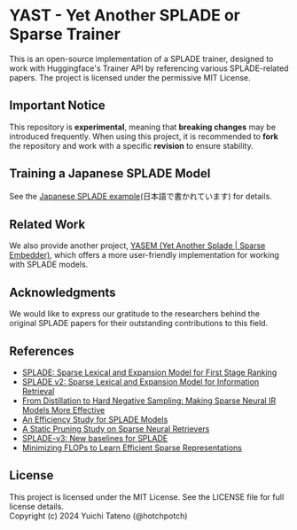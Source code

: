 # YAST - Yet Another SPLADE or Sparse Trainer

This is an open-source implementation of a SPLADE trainer, designed to work with Huggingface's Trainer API by referencing various SPLADE-related papers. The project is licensed under the permissive MIT License.

## Important Notice

This repository is **experimental**, meaning that **breaking changes** may be introduced frequently. When using this project, it is recommended to **fork** the repository and work with a specific **revision** to ensure stability.

## Training a Japanese SPLADE Model

See the [Japanese SPLADE example](./examples/japanese-splade-v1/README.md)(日本語で書かれています) for details.

## Related Work

We also provide another project, [YASEM (Yet Another Splade | Sparse Embedder)](https://github.com/hotchpotch/yasem), which offers a more user-friendly implementation for working with SPLADE models.

## Acknowledgments

We would like to express our gratitude to the researchers behind the original SPLADE papers for their outstanding contributions to this field.

## References

- [SPLADE: Sparse Lexical and Expansion Model for First Stage Ranking](https://arxiv.org/abs/2107.05720)  
- [SPLADE v2: Sparse Lexical and Expansion Model for Information Retrieval](https://arxiv.org/abs/2109.10086)  
- [From Distillation to Hard Negative Sampling: Making Sparse Neural IR Models More Effective](http://arxiv.org/abs/2205.04733)  
- [An Efficiency Study for SPLADE Models](https://dl.acm.org/doi/10.1145/3477495.3531833)  
- [A Static Pruning Study on Sparse Neural Retrievers](https://arxiv.org/abs/2304.12702)  
- [SPLADE-v3: New baselines for SPLADE](https://arxiv.org/abs/2403.06789)  
- [Minimizing FLOPs to Learn Efficient Sparse Representations](https://arxiv.org/abs/2004.05665)  

## License

This project is licensed under the MIT License. See the LICENSE file for full license details.  
Copyright (c) 2024 Yuichi Tateno (@hotchpotch)
